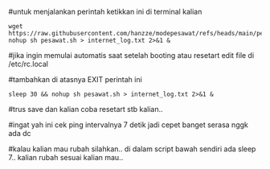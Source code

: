 #untuk menjalankan perintah ketikkan ini di terminal kalian 

```
wget https://raw.githubusercontent.com/hanzze/modepesawat/refs/heads/main/pesawat.sh
nohup sh pesawat.sh > internet_log.txt 2>&1 &
```

#jika ingin memulai automatis saat setelah booting atau resetart edit file di
/etc/rc.local

#tambahkan di atasnya EXIT perintah ini
```
sleep 30 && nohup sh pesawat.sh > internet_log.txt 2>&1 &
```
#trus save dan kalian coba resetart stb kalian.. 

#ingat yah ini cek ping intervalnya 7 detik jadi cepet banget serasa nggk ada dc

#kalau kalian mau rubah silahkan.. di dalam script bawah sendiri ada sleep 7.. kalian rubah sesuai kalian mau..
